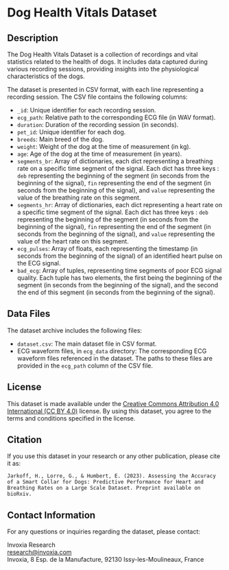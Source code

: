 # Dog Health Vitals Dataset

## Description
The Dog Health Vitals Dataset is a collection of recordings and vital statistics related to the health of dogs. It includes data captured during various recording sessions, providing insights into the physiological characteristics of the dogs.

The dataset is presented in CSV format, with each line representing a recording session. The CSV file contains the following columns:

- `_id`: Unique identifier for each recording session.
- `ecg_path`: Relative path to the corresponding ECG file (in WAV format).
- `duration`: Duration of the recording session (in seconds).
- `pet_id`: Unique identifier for each dog.
- `breeds`: Main breed of the dog.
- `weight`: Weight of the dog at the time of measurement (in kg).
- `age`: Age of the dog at the time of measurement (in years).
- `segments_br`: Array of dictionaries, each dict representing a breathing rate on a specific time segment of the signal. Each dict has three keys : `deb` representing the beginning of the segment (in seconds from the beginning of the signal), `fin` representing the end of the segment (in seconds from the beginning of the signal), and `value` representing the value of the breathing rate on this segment.
- `segments_hr`: Array of dictionaries, each dict representing a heart rate on a specific time segment of the signal. Each dict has three keys : `deb` representing the beginning of the segment (in seconds from the beginning of the signal), `fin` representing the end of the segment (in seconds from the beginning of the signal), and `value` representing the value of the heart rate on this segment.
- `ecg_pulses`: Array of floats, each representing the timestamp (in seconds from the beginning of the signal) of an identified heart pulse on the ECG signal.
- `bad_ecg`: Array of tuples, representing time segments of poor ECG signal quality. Each tuple has two elements, the first being the beginning of the segment (in seconds from the beginning of the signal), and the second the end of this segment (in seconds from the beginning of the signal).
  

## Data Files
The dataset archive includes the following files:

- `dataset.csv`: The main dataset file in CSV format.
- ECG waveform files, in `ecg_data` directory: The corresponding ECG waveform files referenced in the dataset. The paths to these files are provided in the `ecg_path` column of the CSV file.

## License
This dataset is made available under the [Creative Commons Attribution 4.0 International (CC BY 4.0)](https://creativecommons.org/licenses/by/4.0/) license. By using this dataset, you agree to the terms and conditions specified in the license.

## Citation
If you use this dataset in your research or any other publication, please cite it as:

`Jarkoff, H., Lorre, G., & Humbert, E. (2023). Assessing the Accuracy of a Smart Collar for Dogs: Predictive Performance for Heart and Breathing Rates on a Large Scale Dataset. Preprint available on bioRxiv.`


## Contact Information
For any questions or inquiries regarding the dataset, please contact:

Invoxia Research
<br>
research@invoxia.com
<br>
Invoxia, 8 Esp. de la Manufacture, 92130 Issy-les-Moulineaux, France
